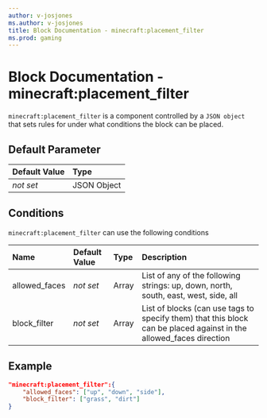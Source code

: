 ```yaml
---
author: v-josjones
ms.author: v-josjones
title: Block Documentation - minecraft:placement_filter
ms.prod: gaming
---
```


# Block Documentation - minecraft:placement_filter

`minecraft:placement_filter` is a component controlled by a `JSON object` that sets rules for under what conditions the block can be placed.

## Default Parameter

|Default Value|Type |
|:----|:----|
|*not set*| JSON Object|

## Conditions

`minecraft:placement_filter` can use the following conditions

|Name |Default Value  |Type  |Description  |
|:----------|:----------|:----------|:----------|
|allowed_faces|*not set* | Array| List of any of the following strings: up, down, north, south, east, west, side, all |
| block_filter|*not set* |Array| List of blocks (can use tags to specify them) that this block can be placed against in the allowed_faces direction |

## Example

```json
"minecraft:placement_filter":{
    "allowed_faces": ["up", "down", "side"],
    "block_filter": ["grass", "dirt"]
}
```
